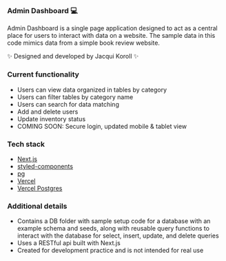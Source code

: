 ### Admin Dashboard 💻

Admin Dashboard is a single page application designed to act as a central place for users to interact with data on a website. The sample data in this code mimics data from a simple book review website.

✨ Designed and developed by Jacqui Koroll ✨

### Current functionality
- Users can view data organized in tables by category
- Users can filter tables by category name
- Users can search for data matching 
- Add and delete users
- Update inventory status
- COMING SOON: Secure login, updated mobile & tablet view

### Tech stack
- [Next.js](https://nextjs.org/)
- [styled-components](https://styled-components.com/)
- [pg](https://www.npmjs.com/package/pg)
- [Vercel](https://vercel.com/)
- [Vercel Postgres](https://vercel.com/docs/storage/vercel-postgres)

### Additional details
- Contains a DB folder with sample setup code for a database with an example schema and seeds, along with reusable query functions to interact with the database for select, insert, update, and delete queries
- Uses a RESTful api built with Next.js
- Created for development practice and is not intended for real use
